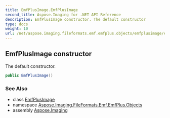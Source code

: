 ```yaml
---
title: EmfPlusImage.EmfPlusImage
second_title: Aspose.Imaging for .NET API Reference
description: EmfPlusImage constructor. The default constructor
type: docs
weight: 10
url: /net/aspose.imaging.fileformats.emf.emfplus.objects/emfplusimage/emfplusimage/
---
```

## EmfPlusImage constructor

The default constructor.

```csharp
public EmfPlusImage()
```

### See Also

* class [EmfPlusImage](../)
* namespace [Aspose.Imaging.FileFormats.Emf.EmfPlus.Objects](../../emfplusimage/)
* assembly [Aspose.Imaging](../../../)



